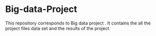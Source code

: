 # Big-data-Project
This repository corresponds to Big data project . It contains the all the project files data set and the results of the project.
